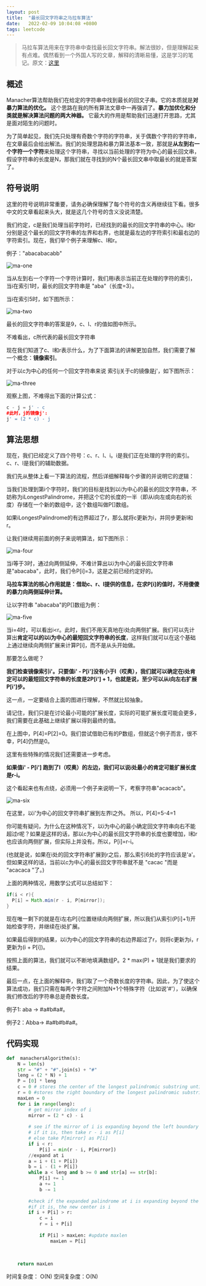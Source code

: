 ```yaml
---
layout: post
title:  "最长回文字符串之马拉车算法"
date:   2022-02-09 10:04:08 +0800
tags: leetcode
---
```


> 马拉车算法用来在字符串中查找最长回文字符串。解法很妙，但是理解起来有点难。偶然看到一个外国人写的文章，解释的清晰易懂，这是学习的笔记。原文：[这里](https://medium.com/hackernoon/manachers-algorithm-explained-longest-palindromic-substring-22cb27a5e96f)

## 概述

Manacher算法帮助我们在给定的字符串中找到最长的回文子串。它的本质就是**对暴力算法的优化。** 这个思路在我的所有算法文章中一再强调了。**暴力加优化和分类就是解决算法问题的两大神器。** 它最大的作用是帮助我们迅速打开思路，尤其是面对陌生的问题时。

为了简单起见，我们先只处理有奇数个字符的字符串，关于偶数个字符的字符串，在文章最后会给出解法。我们的处理思路和暴力算法基本一致，那就是**从左到右一个字符一个字符**来处理这个字符串，寻找以当前处理的字符为中心的最长回文串，假设字符串的长度是N，那我们就在寻找到的N个最长回文串中取最长的就是答案了。

## 符号说明
这里的符号说明非常重要，请务必确保理解了每个符号的含义再继续往下看。很多中文的文章看起来头大，就是这几个符号的含义没说清楚。

我们约定，c是我们处理当前字符时，已经找到的最长的回文字符串的中心。l和r分别是这个最长的回文字符串的左界和右界，也就是最左边的字符索引和最右边的字符索引。现在，我们举个例子来理解c、l和r。

例子："abacabacabb"

![ma-one](https://cdn.jsdelivr.net/gh/liwenju0/blog_pictures@main/pics/ma-one.jpeg)

当从左到右一个字符一个字符计算时，我们用i表示当前正在处理的字符的索引，当i在索引1时，最长的回文字符串是 "aba"（长度=3）。

当i在索引5时，如下图所示：

![ma-two](https://cdn.jsdelivr.net/gh/liwenju0/blog_pictures@main/pics/ma-two.jpeg)



最长的回文字符串的答案是9，c、l、r的值如图中所示。

不难看出，c所代表的最长回文字符串

现在我们知道了c、l和r表示什么，为了下面算法的讲解更加自然，我们需要了解一个概念：**镜像索引**。

对于以c为中心的任何一个回文字符串来说 索引j关于c的镜像是j'，如下图所示：

![ma-three](https://cdn.jsdelivr.net/gh/liwenju0/blog_pictures@main/pics/ma-three.jpeg)

观察上图，不难得出下面的计算公式：
```python
c - j = j' - c
#此时，j的镜像j':
j' = (2 * c) - j
```

## 算法思想

现在，我们已经定义了四个符号：c、r、l、i。i是我们正在处理的字符的索引。 c、r、l是我们的辅助数据。

我们先从整体上看一下算法的流程，然后详细解释每个步骤的并说明它的逻辑：

当我们处理到第i个字符时，我们的目标是找到以i为中心的最长的回文字符串，不妨称为iLongestPalindrome，并把这个它的长度的一半（即从i向左或向右的长度）存储在一个新的数组中，这个数组叫做P[]数组。

如果iLongestPalindrome的有边界超过了r，那么就将c更新为i，并同步更新l和r。

让我们继续用前面的例子来说明算法，如下图所示：

![ma-four](https://cdn.jsdelivr.net/gh/liwenju0/blog_pictures@main/pics/ma-four.jpeg)

当i等于3时，通过向两侧延伸，不难计算出以i为中心的最长回文字符串是"abacaba"，此时，我们令P[i]=3，这是之前已经约定好的。

**马拉车算法的核心作用就是：借助c、r、l提供的信息，在求P[i]的值时，不用傻傻的暴力向两侧延伸计算。**


让以字符串 "abacaba"的P[]数组为例：

![ma-five](https://cdn.jsdelivr.net/gh/liwenju0/blog_pictures@main/pics/ma-five.jpeg)


当i=4时，可以看出i<r。此时，我们不用天真地在i处向两侧扩展。我们可以先计算出**肯定可以的以i为中心的最短回文字符串的长度**，这样我们就可以在这个基础上通过继续向两侧扩展来计算P[i]，而不是从头开始做。

那要怎么做呢？

**我们检查镜像索引i'。只要值i' - P[i']没有小于l（哎奥），我们就可以确定在i处肯定可以的最短回文字符串的长度是2P[i'] + 1，也就是说，至少可以从i向左右扩展P[i']步。**

这一点，一定要结合上面的图进行理解，不然就比较抽象。

请记住，我们只是在讨论最小可能的扩展长度，实际的可能扩展长度可能会更多，我们需要在此基础上继续扩展以得到最终的值。

在上图中，P[4]=P[2]=0。我们尝试借助已有的P数组，但就这个例子而言，很不幸，P[4]仍然是0。

这里有些特殊的情况我们还需要进一步考虑。

**如果值i' - P[i'] 跑到了l（哎奥）的左边，我们可以说i处最小的肯定可能扩展长度是r-i。**

这个看起来也有点绕，必须用一个例子来说明一下，考察字符串"acacacb"。

![ma-six](https://cdn.jsdelivr.net/gh/liwenju0/blog_pictures@main/pics/ma-six.jpeg)


在这里，以i'为中心的回文字符串扩展到左界l之外。
所以，P[4]=5-4=1


你可能有疑问，为什么在这种情况下，以i为中心的最小确定回文字符串向右不能超过r呢？如果是这样的话，那以c为中心的最长回文字符串的长度也要增加，l和r也应该向两侧扩展，但实际上并没有。所以，P[i]=r-i。

(也就是说，如果在i处的回文字符串扩展到r之后，那么索引6处的字符应该是'a'。但如果这样的话，当前以c为中心的最长回文字符串就不是 "cacac "而是 "acacaca "了。)

上面的两种情况，用数学公式可以总结如下：

```java
if(i < r){
  P[i] = Math.min(r - i, P[mirror]);
}
```
现在唯一剩下的就是在i左右P[i]位置继续向两侧扩展，所以我们从索引(P[i]+1)开始检查字符，并继续在i处扩展。

如果最后得到的结果，以i为中心的回文字符串的右边界超过了r，则将c更新为i，r更新为(i + P[i])。

按照上面的算法，我们就可以不断地填满数组P。2 \* max(P) + 1就是我们要求的结果。

最后一点，在上面的解释中，我们取了一个奇数长度的字符串。因此，为了使这个算法成功，我们只需在每两个字符之间附加N+1个特殊字符（比如说'#'），以确保我们修改后的字符串总是奇数长度。

例子1: aba -> #a#b#a#。

例子2：Abba-> #a#b#b#a#。

## 代码实现
```python
def  manachersAlgorithm(s):
    N = len(s)
    str = "#" + "#".join(s) + "#"
    leng = (2 * N) + 1
    P = [0] * leng
    c = 0 # stores the center of the longest palindromic substring until now
    r = 0 #stores the right boundary of the longest palindromic substring until now
    maxLen = 0
    for i in range(leng):
        # get mirror index of i
        mirror = (2 * c) - i
        
        # see if the mirror of i is expanding beyond the left boundary of current longest palindrome at center c
        # if it is, then take r - i as P[i]
        # else take P[mirror] as P[i]
        if i < r:
            P[i] = min(r - i, P[mirror])
        //expand at i
        a = i + (1 + P[i])
        b = i - (1 + P[i])
        while a < leng and b >= 0 and str[a] == str[b]: 
            P[i] += 1
            a += 1
            b -= 1
        
        #check if the expanded palindrome at i is expanding beyond the right boundary of current longest palindrome at center c
        #if it is, the new center is i
        if i + P[i] > r:
            c = i
            r = i + P[i]
            
            if P[i] > maxLen: #update maxlen
                maxLen = P[i]
            
        
    
    return maxLen

```
时间复杂度： O(N)
空间复杂度：O(N)
